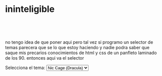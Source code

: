 
<html lang="en">

<head>
  <meta charset="UTF-8">
  <meta name="viewport" content="width=device-width, initial-scale=1.0">
  <title>ininteligible</title>
  <style>
    :root {
      --bg-color: #282a36;
      --text-color: #f8f8f2;
      --link-color: #bd93f9;
      --sepia-color: #c0c090; /* Nuevo color sepia */
    }

    body {
      background-color: var(--bg-color);
      color: var(--text-color);
      font-family: Arial, sans-serif;
      transition: background-color 0.5s, color 0.5s;
    }

    a {
      color: var(--link-color);
    }

    /* Estilos para el texto que se escribe letra por letra */
    #text {
      display: inline-block;
      overflow: hidden;
      white-space: nowrap;
      border-right: 0.15em solid var(--text-color);
      animation: typing 4s steps(14), blink-caret 0.75s step-end infinite;
    }
    @keyframes typing {
      from {
        width: 0;
      }
      to {
        width: 100%;
      }
    }
    @keyframes blink-caret {
      from,
      to {
        border-color: transparent;
      }
      50% {
        border-color: var(--text-color);
      }
    }
  </style>
</head>

<body>
  <h1>ininteligible</h1>
  <p>
    <span id="text">...y ahora?</span>
  </p><br>
  <p>no tengo idea de que poner aqui pero tal vez si programo un selector de temas parecera que se lo que estoy haciendo y nadie podra saber que saque mis precarios conocimientos de html y css de un panfleto laminado de los 90. entonces aqui va el selector</p>

  <label for="theme-select">Selecciona el tema:</label>
  <select id="theme-select">
    <option value="dark">Nic Cage (Dracula)</option>
    <option value="light">Claro</option>
    <option value="sepia">Sepia</option> <!-- Nueva opción de tema sepia -->
  </select>

  <script>
    // Script para cambiar el tema según la selección del usuario
    const selectElement = document.getElementById('theme-select');
    const root = document.documentElement;

    selectElement.addEventListener('change', (event) => {
      const theme = event.target.value;
      if (theme === 'dark') {
        root.style.setProperty('--bg-color', '#282a36');
        root.style.setProperty('--text-color', '#f8f8f2');
        root.style.setProperty('--link-color', '#bd93f9');
      } else if (theme === 'light') {
        root.style.setProperty('--bg-color', '#f8f8f2');
        root.style.setProperty('--text-color', '#282a36');
        root.style.setProperty('--link-color', '#6200ea');
      } else if (theme === 'sepia') {
        root.style.setProperty('--bg-color', 'var(--sepia-color)');
        root.style.setProperty('--text-color', '#704214');
        root.style.setProperty('--link-color', '#704214');
      }
    });
  </script>
</body>

</html>
